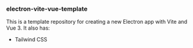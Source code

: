 ### electron-vite-vue-template

This is a template repository for creating a new Electron app with Vite and Vue 3. It also has:
- Tailwind CSS
